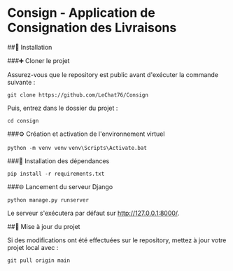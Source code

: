 # Consign - Application de Consignation des Livraisons

##🔧 Installation

###➕ Cloner le projet

Assurez-vous que le repository est public avant d'exécuter la commande suivante :

```git clone https://github.com/LeChat76/Consign```

Puis, entrez dans le dossier du projet :

```cd consign```

###⚙️ Création et activation de l'environnement virtuel

```python -m venv venv```
```venv\Scripts\Activate.bat```

###💾 Installation des dépendances

```pip install -r requirements.txt```

###🌐 Lancement du serveur Django

```python manage.py runserver```

Le serveur s'exécutera par défaut sur http://127.0.0.1:8000/.

##📂 Mise à jour du projet

Si des modifications ont été effectuées sur le repository, mettez à jour votre projet local avec :

```git pull origin main```
